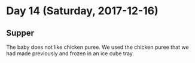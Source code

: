 # Day 14 (Saturday, 2017-12-16)

## Supper

The baby does not like chicken puree. We used the chicken puree that we had made
previously and frozen in an ice cube tray.
